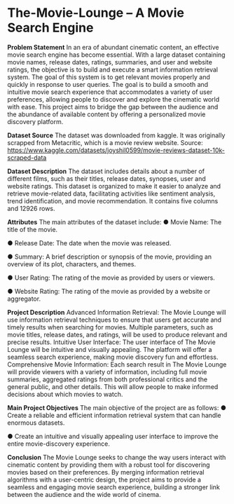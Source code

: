 # The-Movie-Lounge – A Movie Search Engine

**Problem Statement**
In an era of abundant cinematic content, an effective movie search engine has become
essential. With a large dataset containing movie names, release dates, ratings, summaries, and
user and website ratings, the objective is to build and execute a smart information retrieval
system. The goal of this system is to get relevant movies properly and quickly in response to
user queries. The goal is to build a smooth and intuitive movie search experience that
accommodates a variety of user preferences, allowing people to discover and explore the
cinematic world with ease. This project aims to bridge the gap between the audience and the
abundance of available content by offering a personalized movie discovery platform.


**Dataset Source**
The dataset was downloaded from kaggle. It was originally scrapped from Metacritic, which is a
movie review website.
Source: https://www.kaggle.com/datasets/joyshil0599/movie-reviews-dataset-10k-scraped-data


**Dataset Description**
The dataset includes details about a number of different films, such as their titles, release dates,
synopses, user and website ratings. This dataset is organized to make it easier to analyze and
retrieve movie-related data, facilitating activities like sentiment analysis, trend identification, and
movie recommendation. It contains five columns and 12926 rows.


**Attributes**
The main attributes of the dataset include:
● Movie Name: The title of the movie.

● Release Date: The date when the movie was released.

● Summary: A brief description or synopsis of the movie, providing an overview of its plot,
characters, and themes.

● User Rating: The rating of the movie as provided by users or viewers.

● Website Rating: The rating of the movie as provided by a website or aggregator.


**Project Description**
Advanced Information Retrieval: The Movie Lounge will use information retrieval techniques
to ensure that users get accurate and timely results when searching for movies. Multiple
parameters, such as movie titles, release dates, and ratings, will be used to produce relevant
and precise results.
Intuitive User Interface: The user interface of The Movie Lounge will be intuitive and visually
appealing. The platform will offer a seamless search experience, making movie discovery fun
and effortless.
Comprehensive Movie Information: Each search result in The Movie Lounge will provide
viewers with a variety of information, including full movie summaries, aggregated ratings from
both professional critics and the general public, and other details. This will allow people to
make informed decisions about which movies to watch.


**Main Project Objectives**
The main objective of the project are as follows:
● Create a reliable and efficient information retrieval system that can handle enormous
datasets.

● Create an intuitive and visually appealing user interface to improve the entire
movie-discovery experience.


**Conclusion**
The Movie Lounge seeks to change the way users interact with cinematic content by providing
them with a robust tool for discovering movies based on their preferences. By merging
information retrieval algorithms with a user-centric design, the project aims to provide a
seamless and engaging movie search experience, building a stronger link between the
audience and the wide world of cinema.
